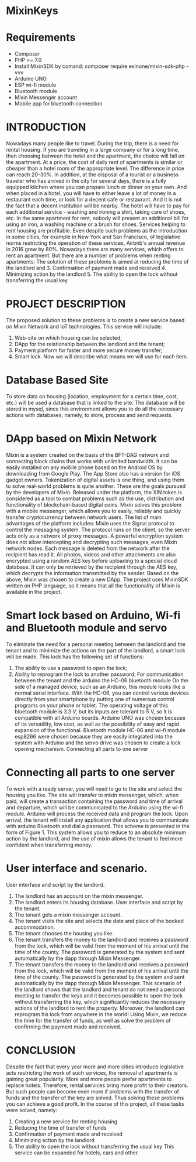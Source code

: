 # MixinKeys
# Requirements
- Composer
- PHP >= 7.0
- Install MixinSDK by comand: composer require exinone/mixin-sdk-php -vvv
- Arduino UNO 
- ESP wi-fi module
- Bluetooth module 
- Mixin Messenger account
- Mobile app for bluetooth connection

# INTRODUCTION
Nowadays many people like to travel. During the trip, there is a need for rental housing. If you are traveling in a large company or for a long time, then choosing between the hotel and the apartment, the choice will fall on the apartment. At a price, the cost of daily rent of apartments is similar or cheaper than a hotel room of the appropriate level. The difference in price can reach 20-30%. In addition, at the disposal of a tourist or a business traveler who has arrived in the city for several days, there is a fully equipped kitchen where you can prepare lunch or dinner on your own. And when placed in a hotel, you will have to either leave a lot of money in a restaurant each time, or look for a decent cafe or restaurant. And it is not the fact that a decent institution will be nearby. The hotel will have to pay for each additional service - washing and ironing a shirt, taking care of shoes, etc. In the same apartment for rent, nobody will present an additional bill for using an iron, a washing machine or a brush for shoes.
Services helping to rent housing are profitable. Even despite such problems as the introduction in some cities, for example in New York and San Francisco, of legislative norms restricting the operation of these services, Airbnb's annual revenue in 2016 grew by 80%. 
Nowadays there are many services, which offers to rent an apartment. But there are a number of problems when renting apartments:
The solution of these problems is aimed at reducing the time of the landlord and
3. Confirmation of payment made and received
4. Minimizing action by the landlord
5. The ability to open the lock without transferring the usual key

# PROJECT DESCRIPTION
The proposed solution to these problems is to create a new service based on Mixin Network and IoT technologies.
This service will include:
1. Web-site on which housing can be selected;
2. DApp for the relationship between the landlord and the tenant;
3. Payment platform for faster and more secure money transfer;
4. Smart lock.
Now we will describe what means we will use for each item.

# Database Based Site
To store data on housing (location, employment for a certain time, cost, etc.) will be used a database that is linked to the site. The database will be stored in mysql, since this environment allows you to do all the necessary actions with databases, namely, to store, process and send requests.

# DApp based on Mixin Network
Mixin is a system created on the basis of the BFT-DAG network and connecting block chains that works with unlimited bandwidth. It can be easily installed on any mobile phone based on the Android OS by downloading from Google Play. The App Store also has a version for iOS gadget owners.
Tokenization of digital assets is one thing, and using them to solve real-world problems is quite another. These are the goals pursued by the developers of Mixin. Released under the platform, the XIN token is considered as a tool to combat problems such as the use, distribution and functionality of blockchain-based digital coins.
Mixin solves this problem with a mobile messenger, which allows you to easily, reliably and quickly transfer cryptocurrency between network users.
The list of main advantages of the platform includes:
Mixin uses the Signal protocol to control the messaging system. The protocol runs on the client, so the server acts only as a network of proxy messages. A powerful encryption system does not allow intercepting and decrypting such messages, even Mixin network nodes.
Each message is deleted from the network after the recipient has read it. All photos, videos and other attachments are also encrypted using a random AES key before uploading to a special cloud database. It can only be retrieved by the recipient through the AES key, which decrypts the information transmitted by the sender.
Based on the above, Mixin was chosen to create a new DApp. The project uses MixinSDK written on PHP language, so it means that all the functionality of Mixin is available in the project. 

# Smart lock based on Arduino, Wi-fi and Bluetooth module and servo
To eliminate the need for a personal meeting between the landlord and the tenant and to minimize the actions on the part of the landlord, a smart lock will be made. This lock has the following set of functions:
1. The ability to use a password to open the lock;
2. Ability to reprogram the lock to another password;
For communication between the tenant and the arduino the HC-06 bluetooth module
On the side of a managed device, such as an Arduino, this module looks like a normal serial interface. With the HC-06, you can control various devices directly from your smartphone by putting one of numerous control programs on your phone or tablet.
The operating voltage of this bluetooth module is 3.3 V, but its inputs are tolerant to 5 V, so it is compatible with all Arduino boards.
Arduino UNO was chosen because of its versatility, low cost, as well as the possibility of easy and rapid expansion of the functional. Bluetooth module HC-06 and wi-fi module esp8266 were chosen because they are easily integrated into the system with Arduino and the servo drive was chosen to create a lock opening mechanism.
Connecting all parts to one server

# Connecting all parts to one server
To work with a ready server, you will need to go to the site and select the housing you like. The site will transfer to mixin messenger, which, when paid, will create a transaction containing the password and time of arrival and departure, which will be communicated to the Arduino using the wi-fi module. Arduino will process the received data and program the lock. Upon arrival, the tenant will install any application that allows you to communicate with arduino Bluetooth and dial a password. This scheme is presented in the form of Figure 1.
This system allows you to reduce to an absolute minimum action by the landlord, and the use of mixin allows the tenant to feel more confident when transferring money.

# User interface and scenario.
User interface and script by the landlord.
1.	The landlord has an account on the mixin messenger.
2.	The landlord enters its housing database.
User interface and script by the tenant.
1.	The tenant gets a mixin messenger account.
2.	The tenant visits the site and selects the date and place of the booked accommodation.
3.	The tenant chooses the housing you like.
4.	The tenant transfers the money to the landlord and receives a password from the lock, which will be valid from the moment of his arrival until the time of the county. The password is generated by the system and sent automatically by the dapp through Mixin Messenger.
4.	The tenant transfers the money to the landlord and receives a password from the lock, which will be valid from the moment of his arrival until the time of the county. The password is generated by the system and sent automatically by the dapp through Mixin Messenger.
This scenario of the landlord shows that the landlord and tenant do not need a personal meeting to transfer the keys and it becomes possible to open the lock without transferring the key, which significantly reduces the necessary actions of the landlord to rent the property. Moreover, the landlord can reprogram his lock from anywhere in the world! Using Mixin, we reduce the time for the transfer of funds, as well as solve the problem of confirming the payment made and received.

# CONCLUSION
Despite the fact that every year more and more cities introduce legislative acts restricting the work of such services, the removal of apartments is gaining great popularity. More and more people prefer apartments to replace hotels. Therefore, rental services bring more profit to their creators. But such people can become even more if problems with the transfer of funds and the transfer of the key are solved. Thus solving these problems you can achieve a good profit. In the course of this project, all these tasks were solved, namely:
1. Creating a new service for renting housing
2. Reducing the time of transfer of funds
3. Confirmation of payment made and received
4. Minimizing action by the landlord
5. The ability to open the lock without transferring the usual key
This service can be expanded for hotels, cars and other. 
